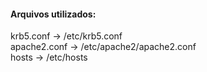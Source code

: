 #### Arquivos utilizados:

krb5.conf		 	->  /etc/krb5.conf  
apache2.conf		->  /etc/apache2/apache2.conf  
hosts				-> /etc/hosts
